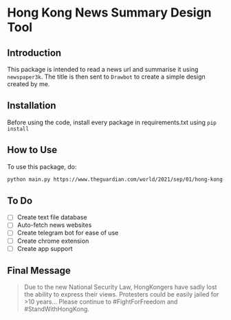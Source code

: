 # Hong Kong News Summary Design Tool

## Introduction
This package is intended to read a news url and summarise it using `newspaper3k`. The title is then sent to `Drawbot` to create a simple design created by me.

## Installation
Before using the code, install every package in requirements.txt using `pip install`

## How to Use
To use this package, do:

```bash
python main.py https://www.theguardian.com/world/2021/sep/01/hong-kong-democracy-activists-jailed-for-assembly-in-2019-protests
```

## To Do
- [ ] Create text file database
- [ ] Auto-fetch news websites
- [ ] Create telegram bot for ease of use
- [ ] Create chrome extension
- [ ] Create app support

## Final Message
> Due to the new National Security Law, HongKongers have sadly lost the ability to express their views. Protesters could be easily jailed for >10 years... Please continue to #FightForFreedom and #StandWithHongKong.
